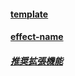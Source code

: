﻿#### [template](template.jsonc)

#### [effect-name](effect-names.md)

##### [推奨拡張機能](https://marketplace.visualstudio.com/items?itemName=aaron-bond.better-comments)